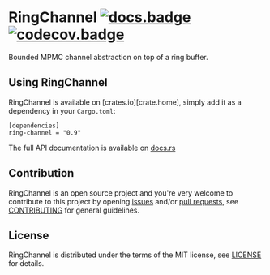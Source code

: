 # RingChannel [![docs.badge]][docs.home] [![codecov.badge]][codecov.home]

Bounded MPMC channel abstraction on top of a ring buffer.

## Using RingChannel

RingChannel is available on [crates.io][crate.home], simply add it as a dependency in your `Cargo.toml`:

```
[dependencies]
ring-channel = "0.9"
```

The full API documentation is available on [docs.rs][docs.home]

## Contribution

RingChannel is an open source project and you're very welcome to contribute to this project by
opening [issues] and/or [pull requests][pulls], see [CONTRIBUTING][CONTRIBUTING] for general
guidelines.

## License

RingChannel is distributed under the terms of the MIT license, see [LICENSE] for details.

[docs.home]:        https://docs.rs/ring-channel
[docs.badge]:       https://docs.rs/ring-channel/badge.svg

[codecov.home]:     https://codecov.io/gh/brunocodutra/ring-channel
[codecov.badge]:    https://codecov.io/gh/brunocodutra/ring-channel/branch/master/graph/badge.svg

[issues]:           https://github.com/brunocodutra/ring-channel/issues
[pulls]:            https://github.com/brunocodutra/ring-channel/pulls

[LICENSE]:          https://github.com/brunocodutra/ring-channel/blob/master/LICENSE
[CONTRIBUTING]:     https://github.com/brunocodutra/ring-channel/blob/master/CONTRIBUTING.md
